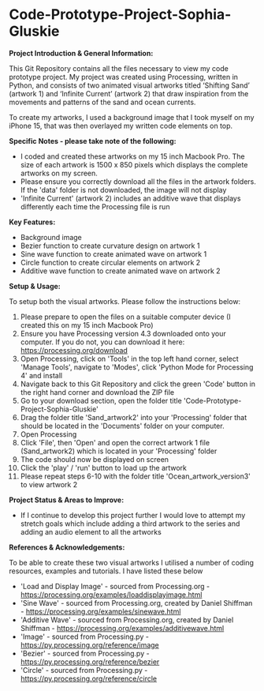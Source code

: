 # Code-Prototype-Project-Sophia-Gluskie

**Project Introduction & General Information:**

This Git Repository contains all the files necessary to view my code prototype project. My project was created using Processing, written in Python, and consists of two animated visual artworks titled ‘Shifting Sand’ (artwork 1) and ‘Infinite Current’ (artwork 2) that draw inspiration from the movements and patterns of the sand and ocean currents. 

To create my artworks, I used a background image that I took myself on my iPhone 15, that was then overlayed my written code elements on top.

**Specific Notes - please take note of the following:**
- I coded and created these artworks on my 15 inch Macbook Pro. The size of each artwork is 1500 x 850 pixels which displays the complete artworks on my screen.
- Please ensure you correctly download all the files in the artwork folders. If the 'data' folder is not downloaded, the image will not display
- 'Infinite Current' (artwork 2) includes an additive wave that displays differently each time the Processing file is run

**Key Features:**
- Background image
- Bezier function to create curvature design on artwork 1
- Sine wave function to create animated wave on artwork 1
- Circle function to create circular elements on artwork 2
- Additive wave function to create animated wave on artwork 2

**Setup & Usage:**

To setup both the visual artworks. Please follow the instructions below:
1. Please prepare to open the files on a suitable computer device (I created this on my 15 inch Macbook Pro)
2. Ensure you have Processing version 4.3 downloaded onto your computer. If you do not, you can download it here: https://processing.org/download
3. Open Processing, click on 'Tools' in the top left hand corner, select 'Manage Tools', navigate to 'Modes', click 'Python Mode for Processing 4' and install
4. Navigate back to this Git Repository and click the green 'Code' button in the right hand corner and download the ZIP file
5. Go to your download section, open the folder title 'Code-Prototype-Project-Sophia-Gluskie'
6. Drag the folder title 'Sand_artwork2' into your 'Processing' folder that should be located in the 'Documents' folder on your computer. 
7. Open Processing
8. Click 'File', then 'Open' and open the correct artwork 1 file (Sand_artwork2) which is located in your 'Processing' folder
9. The code should now be displayed on screen
10. Click the 'play' / 'run' button to load up the artwork
11. Please repeat steps 6-10 with the folder title 'Ocean_artwork_version3' to view artwork 2

**Project Status & Areas to Improve:**
- If I continue to develop this project further I would love to attempt my stretch goals which include adding a third artwork to the series and adding an audio element to all the artworks

**References & Acknowledgements:**

To be able to create these two visual artworks I utilised a number of coding resources, examples and tutorials. I have listed these below
- 'Load and Display Image' - sourced from Processing.org - https://processing.org/examples/loaddisplayimage.html
- 'Sine Wave' - sourced from Processing.org, created by Daniel Shiffman - https://processing.org/examples/sinewave.html
- 'Additive Wave' - sourced from Processing.org, created by Daniel Shiffman - https://processing.org/examples/additivewave.html
- 'Image' - sourced from Processing.py - https://py.processing.org/reference/image
- 'Bezier' - sourced from Processing.py - https://py.processing.org/reference/bezier
- 'Circle' - sourced from Processing.py - https://py.processing.org/reference/circle
